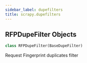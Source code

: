 ```yaml
---
sidebar_label: dupefilters
title: scrapy.dupefilters
---
```


## RFPDupeFilter Objects

```python
class RFPDupeFilter(BaseDupeFilter)
```

Request Fingerprint duplicates filter

